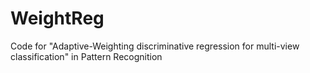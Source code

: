 # WeightReg
Code for "Adaptive-Weighting discriminative regression for multi-view classification" in Pattern Recognition

